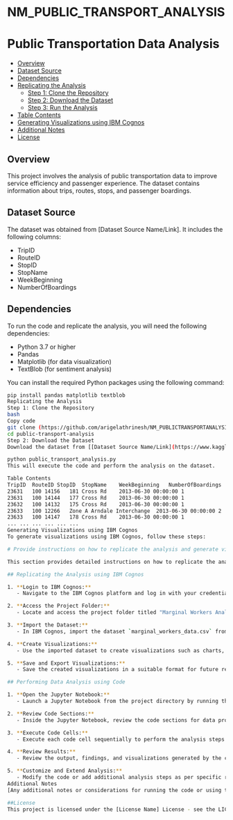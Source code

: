 # NM_PUBLIC_TRANSPORT_ANALYSIS
# Public Transportation Data Analysis

- [Overview](#overview)
- [Dataset Source](#dataset-source)
- [Dependencies](#dependencies)
- [Replicating the Analysis](#replicating-the-analysis)
  - [Step 1: Clone the Repository](#step-1-clone-the-repository)
  - [Step 2: Download the Dataset](#step-2-download-the-dataset)
  - [Step 3: Run the Analysis](#step-3-run-the-analysis)
- [Table Contents](#table-contents)
- [Generating Visualizations using IBM Cognos](#generating-visualizations-using-ibm-cognos)
- [Additional Notes](#additional-notes)
- [License](#license)

## Overview

This project involves the analysis of public transportation data to improve service efficiency and passenger experience. The dataset contains information about trips, routes, stops, and passenger boardings.

## Dataset Source

The dataset was obtained from [Dataset Source Name/Link]. It includes the following columns:

- TripID
- RouteID
- StopID
- StopName
- WeekBeginning
- NumberOfBoardings

## Dependencies

To run the code and replicate the analysis, you will need the following dependencies:

- Python 3.7 or higher
- Pandas
- Matplotlib (for data visualization)
- TextBlob (for sentiment analysis)

You can install the required Python packages using the following command:

```bash
pip install pandas matplotlib textblob
Replicating the Analysis
Step 1: Clone the Repository
bash
Copy code
git clone (https://github.com/arigelathrinesh/NM_PUBLICTRANSPORTANALYSIS_PHASE3)
cd public-transport-analysis
Step 2: Download the Dataset
Download the dataset from [[Dataset Source Name/Link](https://www.kaggle.com/datasets/rednivrug/unisys?select=20140711.CSV)] and place it in the data/ directory.

python public_transport_analysis.py
This will execute the code and perform the analysis on the dataset.

Table Contents
TripID	RouteID	StopID	StopName	WeekBeginning	NumberOfBoardings
23631	100	14156	181 Cross Rd	2013-06-30 00:00:00	1
23631	100	14144	177 Cross Rd	2013-06-30 00:00:00	1
23632	100	14132	175 Cross Rd	2013-06-30 00:00:00	1
23633	100	12266	Zone A Arndale Interchange	2013-06-30 00:00:00	2
23633	100	14147	178 Cross Rd	2013-06-30 00:00:00	1
...	...	...	...	...	...
Generating Visualizations using IBM Cognos
To generate visualizations using IBM Cognos, follow these steps:

# Provide instructions on how to replicate the analysis and generate visualizations using IBM Cognos and perform data analysis using code

This section provides detailed instructions on how to replicate the analysis and generate visualizations using IBM Cognos, as well as perform data analysis using code.

## Replicating the Analysis using IBM Cognos

1. **Login to IBM Cognos:**
   - Navigate to the IBM Cognos platform and log in with your credentials.

2. **Access the Project Folder:**
   - Locate and access the project folder titled "Marginal Workers Analysis".

3. **Import the Dataset:**
   - In IBM Cognos, import the dataset `marginal_workers_data.csv` from the project folder.

4. **Create Visualizations:**
   - Use the imported dataset to create visualizations such as charts, graphs, and tables based on your analysis requirements.

5. **Save and Export Visualizations:**
   - Save the created visualizations in a suitable format for future reference or inclusion in reports.

## Performing Data Analysis using Code

1. **Open the Jupyter Notebook:**
   - Launch a Jupyter Notebook from the project directory by running the command `jupyter notebook Marginal_Workers_Analysis.ipynb`.

2. **Review Code Sections:**
   - Inside the Jupyter Notebook, review the code sections for data processing, exploratory data analysis, and visualization.

3. **Execute Code Cells:**
   - Execute each code cell sequentially to perform the analysis steps described in the respective code comments.

4. **Review Results:**
   - Review the output, findings, and visualizations generated by the code.

5. **Customize and Extend Analysis:**
   - Modify the code or add additional analysis steps as per specific requirements or research goals.
Additional Notes
[Any additional notes or considerations for running the code or using the dataset]

##License
This project is licensed under the [License Name] License - see the LICENSE file for details.
